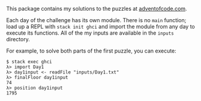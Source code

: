 This package contains my solutions to the puzzles at [adventofcode.com](http://adventofcode.com).

Each day of the challenge has its own module. There is no `main` function; load up a REPL with `stack init ghci` and import the module from any day to execute its functions. All of the my inputs are available in the `inputs` directory.

For example, to solve both parts of the first puzzle, you can execute:

```
$ stack exec ghci
λ> import Day1
λ> day1input <- readFile "inputs/Day1.txt"
λ> finalFloor day1input
74
λ> position day1input
1795

```